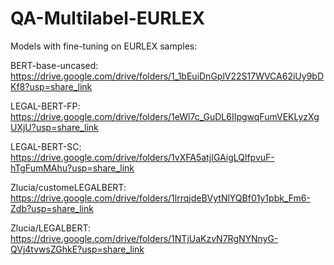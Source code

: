 # QA-Multilabel-EURLEX

Models with fine-tuning on EURLEX samples:

BERT-base-uncased: https://drive.google.com/drive/folders/1_1bEuiDnGplV22S17WVCA62iUy9bDKf8?usp=share_link

LEGAL-BERT-FP: https://drive.google.com/drive/folders/1eWl7c_GuDL6IIpgwqFumVEKLyzXgUXjU?usp=share_link

LEGAL-BERT-SC: https://drive.google.com/drive/folders/1vXFA5atjIGAigLQlfpvuF-hTgFumMAhu?usp=share_link

Zlucia/customeLEGALBERT: https://drive.google.com/drive/folders/1lrrqjdeBVytNlYQBf01y1pbk_Fm6-Zdb?usp=share_link

Zlucia/LEGALBERT: https://drive.google.com/drive/folders/1NTjUaKzvN7RgNYNnyG-QVj4tvwsZGhkE?usp=share_link

